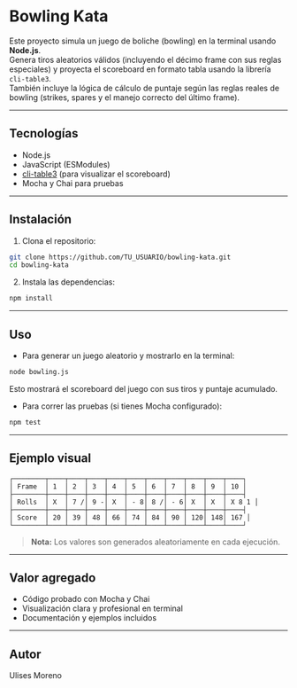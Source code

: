 # Bowling Kata

Este proyecto simula un juego de boliche (bowling) en la terminal usando **Node.js**.  
Genera tiros aleatorios válidos (incluyendo el décimo frame con sus reglas especiales) y proyecta el scoreboard en formato tabla usando la librería `cli-table3`.  
También incluye la lógica de cálculo de puntaje según las reglas reales de bowling (strikes, spares y el manejo correcto del último frame).

---

## Tecnologías

- Node.js
- JavaScript (ESModules)
- [cli-table3](https://www.npmjs.com/package/cli-table3) (para visualizar el scoreboard)
- Mocha y Chai para pruebas
  
---

## Instalación

1. Clona el repositorio:
```bash
git clone https://github.com/TU_USUARIO/bowling-kata.git
cd bowling-kata
```

2. Instala las dependencias:
```bash
npm install
```

---

## Uso

- Para generar un juego aleatorio y mostrarlo en la terminal:
```bash
node bowling.js
```
Esto mostrará el scoreboard del juego con sus tiros y puntaje acumulado.

- Para correr las pruebas (si tienes Mocha configurado):
```bash
npm test
```

---

## Ejemplo visual
```text
┌────────┬────┬────┬────┬────┬────┬────┬────┬────┬────┬────┐
│ Frame  │ 1  │ 2  │ 3  │ 4  │ 5  │ 6  │ 7  │ 8  │ 9  │ 10 │
├────────┼────┼────┼────┼────┼────┼────┼────┼────┼────┼────┤
│ Rolls  │ X  │ 7 /│ 9 -│ X  │ - 8│ 8 /│ - 6│ X  │ X  │ X 8 1 │
├────────┼────┼────┼────┼────┼────┼────┼────┼────┼────┼────┤
│ Score  │ 20 │ 39 │ 48 │ 66 │ 74 │ 84 │ 90 │ 120│ 148│ 167 │
└────────┴────┴────┴────┴────┴────┴────┴────┴────┴────┴────┘
```
> **Nota:** Los valores son generados aleatoriamente en cada ejecución.

---

## Valor agregado
- Código probado con Mocha y Chai
- Visualización clara y profesional en terminal
- Documentación y ejemplos incluidos

---

## Autor

Ulises Moreno
